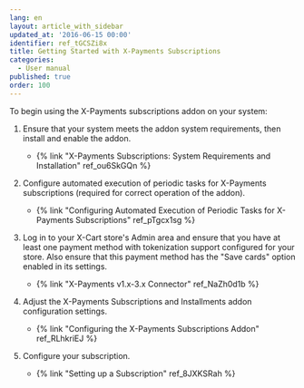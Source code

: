 ```yaml
---
lang: en
layout: article_with_sidebar
updated_at: '2016-06-15 00:00'
identifier: ref_tGCSZi8x
title: Getting Started with X-Payments Subscriptions
categories:
  - User manual
published: true
order: 100
---
```

To begin using the X-Payments subscriptions addon on your system:

1.  Ensure that your system meets the addon system requirements, then install and enable the addon.
    *   {% link "X-Payments Subscriptions: System Requirements and Installation" ref_ou6SkGQn %}

2.  Configure automated execution of periodic tasks for X-Payments subscriptions (required for correct operation of the addon).
    *   {% link "Configuring Automated Execution of Periodic Tasks for X-Payments Subscriptions" ref_pTgcx1sg %}

3.  Log in to your X-Cart store's Admin area and ensure that you have at least one payment method with tokenization support configured for your store. Also ensure that this payment method has the "Save cards" option enabled in its settings.
    *   {% link "X-Payments v1.x-3.x Connector" ref_NaZh0d1b %}

4.  Adjust the X-Payments Subscriptions and Installments addon configuration settings.
    *   {% link "Configuring the X-Payments Subscriptions Addon" ref_RLhkriEJ %}

5.  Configure your subscription.
    *   {% link "Setting up a Subscription" ref_8JXKSRah %}
